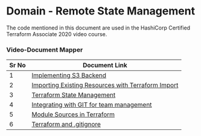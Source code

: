 # Domain - Remote State Management

The code mentioned in this document are used in the HashiCorp Certified Terraform Associate 2020 video course.


### Video-Document Mapper

| Sr No | Document Link |
| ------ | ------ |
| 1 | [Implementing S3 Backend][PlDa] |
| 2 | [Importing Existing Resources with Terraform Import][PlDb] |
| 3 | [Terraform State Management][PlDc] |
| 4 | [Integrating with GIT for team management][PlDd] |
| 5 | [Module Sources in Terraform][PlDe] |
| 6 | [Terraform and .gitignore][PlDf] |


   [PlDa]: <https://github.com/zealvora/terraform-beginner-to-advanced-resource/tree/master/Section%205%20-%20Remote%20State%20Management/kplabs-remote-backend>
   [PlDb]: <https://github.com/zealvora/terraform-beginner-to-advanced-resource/blob/master/Section%205%20-%20Remote%20State%20Management/tf-import.md>
   [PlDc]: <https://github.com/zealvora/terraform-beginner-to-advanced-resource/blob/master/Section%205%20-%20Remote%20State%20Management/state-management.tf>
   [PlDd]: <https://github.com/zealvora/terraform-beginner-to-advanced-resource/blob/master/Section%205%20-%20Remote%20State%20Management/git-integration.md>   
  [PlDe]: <https://github.com/zealvora/terraform-beginner-to-advanced-resource/blob/master/Section%205%20-%20Remote%20State%20Management/demofile.md>
  [PlDf]: <https://github.com/zealvora/terraform-beginner-to-advanced-resource/blob/master/Section%205%20-%20Remote%20State%20Management/tf-gitignore.md>
